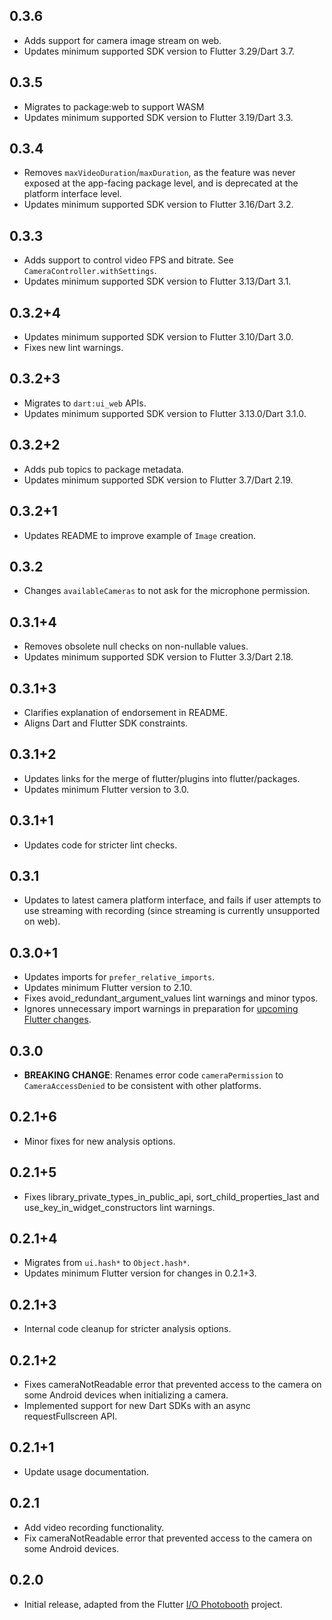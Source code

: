 ## 0.3.6

- Adds support for camera image stream on web.
- Updates minimum supported SDK version to Flutter 3.29/Dart 3.7.

## 0.3.5

- Migrates to package:web to support WASM
- Updates minimum supported SDK version to Flutter 3.19/Dart 3.3.

## 0.3.4

- Removes `maxVideoDuration`/`maxDuration`, as the feature was never exposed at
  the app-facing package level, and is deprecated at the platform interface
  level.
- Updates minimum supported SDK version to Flutter 3.16/Dart 3.2.

## 0.3.3

- Adds support to control video FPS and bitrate. See `CameraController.withSettings`.
- Updates minimum supported SDK version to Flutter 3.13/Dart 3.1.

## 0.3.2+4

- Updates minimum supported SDK version to Flutter 3.10/Dart 3.0.
- Fixes new lint warnings.

## 0.3.2+3

- Migrates to `dart:ui_web` APIs.
- Updates minimum supported SDK version to Flutter 3.13.0/Dart 3.1.0.

## 0.3.2+2

- Adds pub topics to package metadata.
- Updates minimum supported SDK version to Flutter 3.7/Dart 2.19.

## 0.3.2+1

- Updates README to improve example of `Image` creation.

## 0.3.2

- Changes `availableCameras` to not ask for the microphone permission.

## 0.3.1+4

- Removes obsolete null checks on non-nullable values.
- Updates minimum supported SDK version to Flutter 3.3/Dart 2.18.

## 0.3.1+3

- Clarifies explanation of endorsement in README.
- Aligns Dart and Flutter SDK constraints.

## 0.3.1+2

- Updates links for the merge of flutter/plugins into flutter/packages.
- Updates minimum Flutter version to 3.0.

## 0.3.1+1

- Updates code for stricter lint checks.

## 0.3.1

- Updates to latest camera platform interface, and fails if user attempts to use streaming with recording (since streaming is currently unsupported on web).

## 0.3.0+1

- Updates imports for `prefer_relative_imports`.
- Updates minimum Flutter version to 2.10.
- Fixes avoid_redundant_argument_values lint warnings and minor typos.
- Ignores unnecessary import warnings in preparation for [upcoming Flutter changes](https://github.com/flutter/flutter/pull/106316).

## 0.3.0

- **BREAKING CHANGE**: Renames error code `cameraPermission` to `CameraAccessDenied` to be consistent with other platforms.

## 0.2.1+6

- Minor fixes for new analysis options.

## 0.2.1+5

- Fixes library_private_types_in_public_api, sort_child_properties_last and use_key_in_widget_constructors
  lint warnings.

## 0.2.1+4

- Migrates from `ui.hash*` to `Object.hash*`.
- Updates minimum Flutter version for changes in 0.2.1+3.

## 0.2.1+3

- Internal code cleanup for stricter analysis options.

## 0.2.1+2

- Fixes cameraNotReadable error that prevented access to the camera on some Android devices when initializing a camera.
- Implemented support for new Dart SDKs with an async requestFullscreen API.

## 0.2.1+1

- Update usage documentation.

## 0.2.1

- Add video recording functionality.
- Fix cameraNotReadable error that prevented access to the camera on some Android devices.

## 0.2.0

- Initial release, adapted from the Flutter [I/O Photobooth](https://photobooth.flutter.dev/) project.
